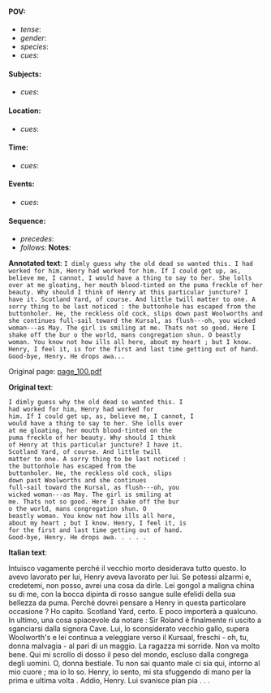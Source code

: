 #### POV: 
  - *tense*:
  - *gender*:
  - *species*:
  - *cues*:
#### Subjects:
  - *cues*:
#### Location:
  - *cues*:
#### Time:
  - *cues*:
#### Events:
  - *cues*:
#### Sequence:
  - *precedes*: 
  - *follows*:
**Notes**:


**Annotated text**:
`I dimly guess why the old dead so wanted this. I had worked for him, Henry had worked for him. If I could get up, as, believe me, I cannot, I would have a thing to say to her. She lolls over at me gloating, her mouth blood-tinted on the puma freckle of her beauty. Why should I think of Henry at this particular juncture? I have it. Scotland Yard, of course. And little twill matter to one. A sorry thing to be last noticed : the buttonhole has escaped from the buttonholer. He, the reckless old cock, slips down past Woolworths and she continues full-sail toward the Kursal, as flush---oh, you wicked woman---as May. The girl is smiling at me. Thats not so good. Here I shake off the bur o the world, mans congregation shun. O beastly woman. You know not how ills all here, about my heart ; but I know. Henry, I feel it, is for the first and last time getting out of hand. Good-bye, Henry. He drops awa...`

Original page:
[page_100.pdf](https://github.com/vigji/cainjb/blob/main/source_material/pages/page_100.pdf)

**Original text**:
```
I dimly guess why the old dead so wanted this. I 
had worked for him, Henry had worked for 
him. If I could get up, as, believe me, I cannot, I 
would have a thing to say to her. She lolls over 
at me gloating, her mouth blood-tinted on the 
puma freckle of her beauty. Why should I think 
of Henry at this particular juncture? I have it. 
Scotland Yard, of course. And little twill 
matter to one. A sorry thing to be last noticed : 
the buttonhole has escaped from the 
buttonholer. He, the reckless old cock, slips 
down past Woolworths and she continues 
full-sail toward the Kursal, as flush---oh, you 
wicked woman---as May. The girl is smiling at 
me. Thats not so good. Here I shake off the bur 
o the world, mans congregation shun. O 
beastly woman. You know not how ills all here, 
about my heart ; but I know. Henry, I feel it, is 
for the first and last time getting out of hand. 
Good-bye, Henry. He drops awa. . . . . 
```

**Italian text**:

Intuisco vagamente perché il vecchio morto desiderava tutto questo. lo avevo lavorato per lui, Henry aveva lavorato per lui. Se potessi alzarmi e, credetemi, non posso, avrei una cosa da dirle. Lei gongol  a maligna china su di me, con la bocca dipinta di rosso sangue sulle efelidi della sua bellezza da puma. Perché dovrei pensare a Henry in questa particolare occasione ? Ho capito. Scotland Yard, certo. E poco importerà a qualcuno. In ultimo, una cosa spiacevole da notare : Sir Roland è finalmente ri uscito a sganciarsi dalla signora Cave. Lui, lo sconsiderato vecchio gallo, supera Woolworth's e lei continua a veleggiare verso il Kursaal, freschi - oh, tu, donna malvagia - al pari di un maggio. La ragazza mi sorride. Non va molto bene. Qui mi scrollo di dosso il peso del mondo, escluso dalla congrega degli uomini. O, donna bestiale. Tu non sai quanto male ci sia qui, intorno al mio cuore ; ma io lo so. Henry, lo sento, mi sta sfuggendo di mano per la prima e ultima volta . Addio, Henry. Lui svanisce pian pia . . .

